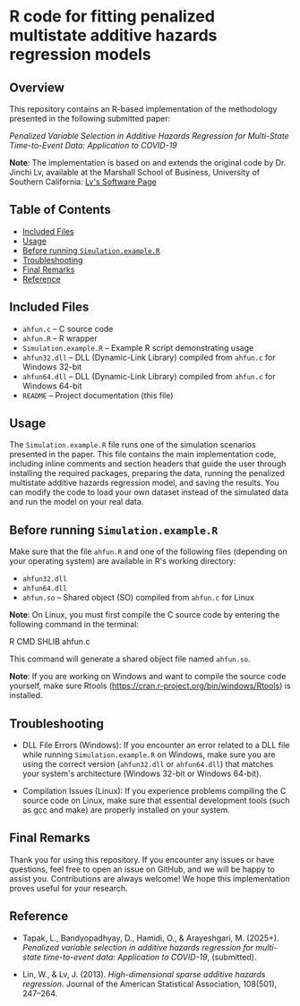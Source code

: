 # R code for fitting penalized multistate additive hazards regression models

## Overview 

This repository contains an R-based implementation of the methodology presented in the following submitted paper:

*Penalized Variable Selection in Additive Hazards Regression for Multi-State Time-to-Event Data: Application to COVID-19*

**Note**: The implementation is based on and extends the original code by Dr. Jinchi Lv, available at the Marshall School of Business, University of Southern California: [Lv's Software Page](https://faculty.marshall.usc.edu/jinchi-lv/publications/software/)


## Table of Contents

* [Included Files](#included-files)
* [Usage](#usage)
* [Before running `Simulation.example.R`](#before-running-simulationexampler)
* [Troubleshooting](#troubleshooting)
* [Final Remarks](#final-remarks)
* [Reference](#reference)


## Included Files

* `ahfun.c`              – C source code  
* `ahfun.R`              – R wrapper  
* `Simulation.example.R` – Example R script demonstrating usage  
* `ahfun32.dll`          – DLL (Dynamic-Link Library) compiled from `ahfun.c` for Windows 32-bit
* `ahfun64.dll`          – DLL (Dynamic-Link Library) compiled from `ahfun.c` for Windows 64-bit 
* `README`               – Project documentation (this file)


## Usage

The `Simulation.example.R` file runs one of the simulation scenarios presented in the paper. This file contains the main implementation code, including inline comments and section headers that guide the user through installing the required packages, preparing the data, running the penalized multistate additive hazards regression model, and saving the results.
You can modify the code to load your own dataset instead of the simulated data and run the model on your real data.


## Before running `Simulation.example.R`

Make sure that the file `ahfun.R` and one of the following files (depending on your operating system) are available in R's working directory:

* `ahfun32.dll`
* `ahfun64.dll`
* `ahfun.so`          – Shared object (SO) compiled from `ahfun.c` for Linux
 
**Note**: On Linux, you must first compile the C source code by entering the following command in the terminal: 
  
  R CMD SHLIB ahfun.c

This command will generate a shared object file named `ahfun.so`.


**Note**: If you are working on Windows and want to compile the source code yourself, make sure Rtools (https://cran.r-project.org/bin/windows/Rtools) is installed.


## Troubleshooting

* DLL File Errors (Windows): If you encounter an error related to a DLL file while running `Simulation.example.R` on Windows, make sure you are using the correct version (`ahfun32.dll` or `ahfun64.dll`) that matches your system's architecture (Windows 32-bit or Windows 64-bit).

* Compilation Issues (Linux): If you experience problems compiling the C source code on Linux, make sure that essential development tools (such as gcc and make) are properly installed on your system.


## Final Remarks

Thank you for using this repository. If you encounter any issues or have questions, feel free to open an issue on GitHub, and we will be happy to assist you. Contributions are always welcome! We hope this implementation proves useful for your research.


## Reference

* Tapak, L., Bandyopadhyay, D., Hamidi, O., & Arayeshgari, M. (2025+). *Penalized variable selection in additive hazards regression for multi-state time-to-event data: Application to COVID-19*, (submitted).

* Lin, W., & Lv, J. (2013). *High-dimensional sparse additive hazards regression*. Journal of the American Statistical Association, 108(501), 247–264.
